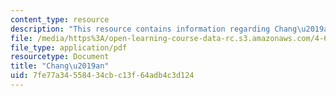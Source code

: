 ```yaml
---
content_type: resource
description: "This resource contains information regarding Chang\u2019an."
file: /media/https%3A/open-learning-course-data-rc.s3.amazonaws.com/4-605-introduction-to-the-history-and-theory-of-architecture-spring-2012/7fe77a34558434cbc13f64adb4c3d124_MIT4_605S12_lec12.pdf
file_type: application/pdf
resourcetype: Document
title: "Chang\u2019an"
uid: 7fe77a34-5584-34cb-c13f-64adb4c3d124
---
```

